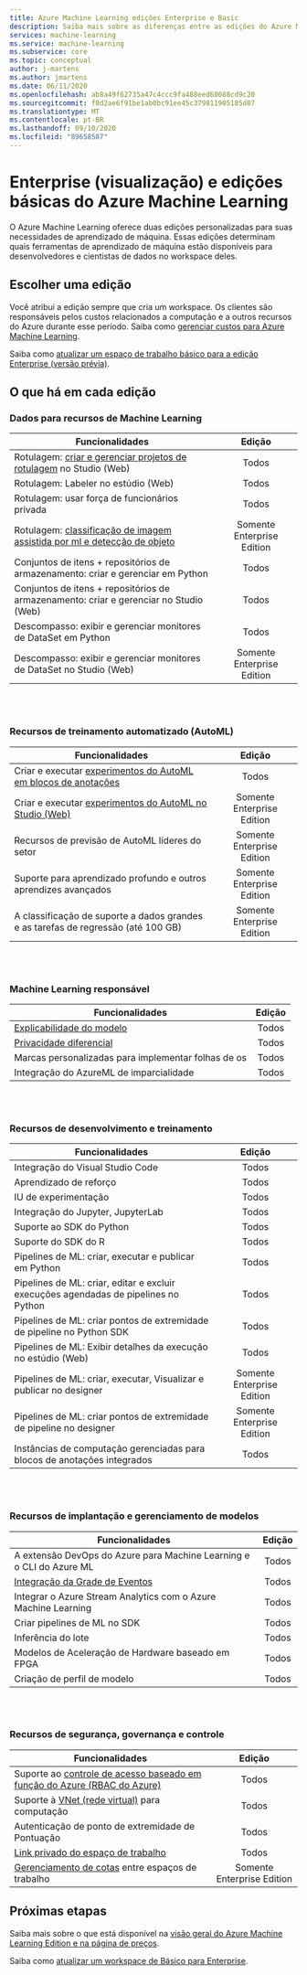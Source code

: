 ```yaml
---
title: Azure Machine Learning edições Enterprise e Basic
description: Saiba mais sobre as diferenças entre as edições do Azure Machine Learning.
services: machine-learning
ms.service: machine-learning
ms.subservice: core
ms.topic: conceptual
author: j-martens
ms.author: jmartens
ms.date: 06/11/2020
ms.openlocfilehash: ab8a49f62735a47c4ccc9fa488eed60088cd9c20
ms.sourcegitcommit: f8d2ae6f91be1ab0bc91ee45c379811905185d07
ms.translationtype: MT
ms.contentlocale: pt-BR
ms.lasthandoff: 09/10/2020
ms.locfileid: "89658587"
---
```

# <a name="enterprise-preview-and-basic-editions-of-azure-machine-learning"></a>Enterprise (visualização) e edições básicas do Azure Machine Learning 

O Azure Machine Learning oferece duas edições personalizadas para suas necessidades de aprendizado de máquina. Essas edições determinam quais ferramentas de aprendizado de máquina estão disponíveis para desenvolvedores e cientistas de dados no workspace deles.

## <a name="choose-an-edition"></a>Escolher uma edição

Você atribui a edição sempre que cria um workspace. Os clientes são responsáveis pelos custos relacionados a computação e a outros recursos do Azure durante esse período. Saiba como [gerenciar custos para Azure Machine Learning](concept-plan-manage-cost.md).

Saiba como [atualizar um espaço de trabalho básico para a edição Enterprise (versão prévia)](how-to-manage-workspace.md#upgrade). 

## <a name="whats-in-each-edition"></a>O que há em cada edição

### <a name="data-for-machine-learning-capabilities"></a>Dados para recursos de Machine Learning  

| Funcionalidades                     | Edição                 |
|------------------------------------------------------------------------------------|:-----------:|
| Rotulagem: [criar e gerenciar projetos de rotulagem](tutorial-labeling.md) no Studio (Web)                                                | Todos                     |
| Rotulagem: Labeler no estúdio (Web)                                    | Todos                     |
| Rotulagem: usar força de funcionários privada                               | Todos                     |
| Rotulagem: [classificação de imagem assistida por ml e detecção de objeto](how-to-label-images.md)                  | Somente Enterprise Edition |
| Conjuntos de itens + repositórios de armazenamento: criar e gerenciar em Python                       | Todos                     |
| Conjuntos de itens + repositórios de armazenamento: criar e gerenciar no Studio (Web)                         | Todos                     |
| Descompasso: exibir e gerenciar monitores de DataSet em Python                           | Todos                     |
| Descompasso: exibir e gerenciar monitores de DataSet no Studio (Web)                            | Somente Enterprise Edition |


<br/>
<br/>

### <a name="automated-training-capabilities-automl"></a>Recursos de treinamento automatizado (AutoML)

| Funcionalidades    | Edição                 |
|------------------------------------------------------------------------------------|:-----------:|
| Criar e executar [experimentos do AutoML em blocos de anotações](how-to-configure-auto-train.md)               | Todos                     |
| Criar e executar  [experimentos do AutoML no Studio (Web)](how-to-use-automated-ml-for-ml-models.md)   | Somente Enterprise Edition |
| Recursos de previsão de AutoML líderes do setor             | Somente Enterprise Edition |
| Suporte para aprendizado profundo e outros aprendizes avançados | Somente Enterprise Edition |
| A classificação de suporte a dados grandes e as tarefas de regressão (até 100 GB)                     | Somente Enterprise Edition |


<br/>
<br/>

### <a name="responsible-machine-learning"></a>Machine Learning responsável

| Funcionalidades    | Edição                 |
|------------------------------------------------------------------------------------|:-----------:|
| [Explicabilidade do modelo](how-to-machine-learning-interpretability-automl.md)                                              | Todos                     |
| [Privacidade diferencial](how-to-differential-privacy.md)                          | Todos                     |
| Marcas personalizadas para implementar folhas de os    | Todos                     |
| Integração do AzureML de imparcialidade                                      | Todos                     |

<br/>
<br/>


### <a name="build-and-train-capabilities"></a>Recursos de desenvolvimento e treinamento

| Funcionalidades    | Edição                 |
|------------------------------------------------------------------------------------|:-----------:|
| Integração do Visual Studio Code                                                     | Todos                     |
| Aprendizado de reforço                                                             | Todos                     |
| IU de experimentação                                                                 | Todos                     |
| Integração do Jupyter, JupyterLab                                                    | Todos                     |
| Suporte ao SDK do Python                                                                 | Todos                     |
| Suporte do SDK do R                                                                      | Todos                     |
| Pipelines de ML: criar, executar e publicar em Python                           | Todos                     |
| Pipelines de ML: criar, editar e excluir execuções agendadas de pipelines no Python| Todos                     |
| Pipelines de ML: criar pontos de extremidade de pipeline no Python SDK                                   | Todos                     |
| Pipelines de ML: Exibir detalhes da execução no estúdio (Web)                                              | Todos                     |
| Pipelines de ML: criar, executar, Visualizar e publicar no designer                  | Somente Enterprise Edition |
| Pipelines de ML: criar pontos de extremidade de pipeline no designer | Somente Enterprise Edition |
| Instâncias de computação gerenciadas para blocos de anotações integrados                                 | Todos                     |


<br/>
<br/>

### <a name="deployment-and-model-management-capabilities"></a>Recursos de implantação e gerenciamento de modelos

| Funcionalidades                            | Edição                 |
|------------------------------------------------------------------------------------|:-----------:|
| A extensão DevOps do Azure para Machine Learning e o CLI do Azure ML                 | Todos                     |
| [Integração da Grade de Eventos](how-to-use-event-grid.md)                                                             | Todos                     |
| Integrar o Azure Stream Analytics com o Azure Machine Learning                       | Todos                     |
| Criar pipelines de ML no SDK                                                         | Todos                     |
| Inferência do lote                                                                  | Todos                     |
| Modelos de Aceleração de Hardware baseado em FPGA                                             | Todos                     |
| Criação de perfil de modelo                                                                    | Todos                     |

<br/>
<br/>

### <a name="security-governance-and-control-capabilities"></a>Recursos de segurança, governança e controle

| Funcionalidades     | Edição                 |
|------------------------------------------------------------------------------------|:-----------:|
| Suporte ao [controle de acesso baseado em função do Azure (RBAC do Azure)](how-to-assign-roles.md)                                           | Todos                     |
| Suporte à [VNet (rede virtual)](how-to-secure-training-vnet.md) para computação                                         | Todos                     |
| Autenticação de ponto de extremidade de Pontuação                                                    | Todos                     |
| [Link privado do espaço de trabalho](how-to-configure-private-link.md)                                                            | Todos                     |
| [Gerenciamento de cotas](how-to-manage-quotas.md) entre espaços de trabalho                                                 | Somente Enterprise Edition |

## <a name="next-steps"></a>Próximas etapas

Saiba mais sobre o que está disponível na [visão geral do Azure Machine Learning Edition e na página de preços](https://azure.microsoft.com/pricing/details/machine-learning/). 

Saiba como [atualizar um workspace de Básico para Enterprise](how-to-manage-workspace.md#upgrade). 
